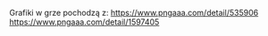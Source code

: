 Grafiki w grze pochodzą z:
https://www.pngaaa.com/detail/535906
https://www.pngaaa.com/detail/1597405